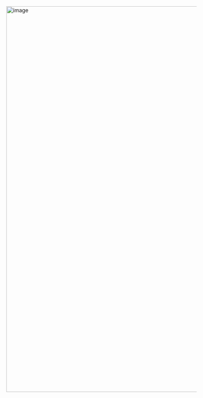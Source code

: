 

<img width="1019" alt="image" src="https://github.com/git-thaitech/design-patterns/assets/72333463/71b444cd-1489-44b1-ab1e-075aabcaad46">
